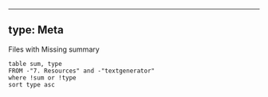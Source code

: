
---
type: Meta
---
Files with Missing summary 
```dataview
table sum, type
FROM -"7. Resources" and -"textgenerator"
where !sum or !type
sort type asc
```
